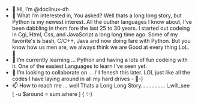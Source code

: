 - 👋 Hi, I’m @doclinux-dh
- 👀 What I’m interested in, You asked? Well thats a long long story, but Python is my newest interest. All the outher languages I know
    about, I've been dabbling in them fore the last 25 to 30 years. I started out codeing in Cgi, Html, Css, and JavaScript a long long time ago.
    Some of my favorite's is bash, C/C++, Java and now doing fare with Python. But you know how us men are, we always think we are Good at every thing LoL. 👀
- 🌱 I’m currently learning ... Python and having a lots of fun codeing with it. One of the easiest Languages to learn I've seen yet.
- 💞️ I’m looking to collaborate on ... I'll fenesh this later. LOL just like all the codes I have laying around in all my hard drives - 👀-)
- 📫 How to reach me ... well Thats a Long Long Story................
      i_will_see [  -u $around = sum.where ] {
      ✨}

<!---
doclinux-dh/doclinux-dh is a ✨ special ✨ repository because its `README.md` (this file) appears on your GitHub profile.
You can click the Preview link to take a look at your changes.
--->
